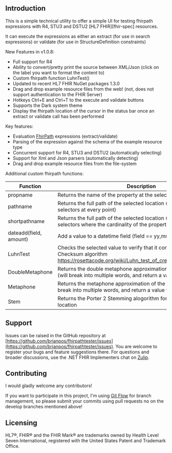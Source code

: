 ﻿
## Introduction ##
This is a simple technical utility to offer a simple UI for testing
fhirpath expressions with R4, STU3 and DSTU2 [HL7 FHIR][fhir-spec] resources.

It can execute the expressions as either an extract (for use in search 
expressions) or validate (for use in StructureDefinition constraints)

New Features in v1.0.8:

* Full support for R4
* Ability to convert/pretty print the source between XML/Json (click on the label you want to format the content to)
* Custom fhirpath function LuhnTest()
* Updated to recent HL7 FHIR NuGet packages 1.3.0
* Drag and drop example resource files from the web! (not, does not support authentication to the FHIR Server)
* Hotkeys Ctrl+E and Ctrl+T to the execute and validate buttons
* Supports the Dark system theme
* Display the fhirpath location of the cursor in the status bar once an extract or validate call has been performed

Key features:

* Evaluation [FhirPath][fhirpath-spec] expressions (extract/validate)
* Parsing of the expression against the schema of the example resource type
* Concurrent support for R4, STU3 and DSTU2 (automatically selecting)
* Support for Xml and Json parsers (automatically detecting)
* Drag and drop example resource files from the file-system

Additional custom fhirpath functions:

| Function | Description
| - | - |
| propname | Returns the name of the property at the selected location |
| pathname | Returns the full path of the selected location (includes array selectors at every point) |
| shortpathname | Returns the full path of the selected location (does not include array selectors where the cardinality of the property is 0..1)|
| dateadd(field, amount) | Add a value to a datetime field (field == yy,mm,dd,hh,hi,ss) |
| LuhnTest | Checks the selected value to verify that it conforms to the Luhn Checksum algorithm https://rosettacode.org/wiki/Luhn_test_of_credit_card_numbers#C.23 |
| DoubleMetaphone | Returns the double metaphone approximation of the selected node (will break into multiple words, and return a value for each word) |
| Metaphone | Returns the metaphone approximation of the selected node (will break into multiple words, and return a value for each word) |
| Stem | Returns the Porter 2 Stemming alogorithm for each word in the input location |

## Support 
Issues can be raised in the GitHub repository at [https://github.com/brianpos/fhirpathtester/issues](https://github.com/brianpos/fhirpathtester/issues).
You are welcome to register your bugs and feature suggestions there. 
For questions and broader discussions, use the .NET FHIR Implementers chat on [Zulip][netapi-zulip].

## Contributing ##
I would gladly welcome any contributors!

If you want to participate in this project, I'm using [Git Flow][nvie] for branch management, so please submit your commits using pull requests no on the develop branches mentioned above! 

[fhirpath-spec]: http://hl7.org/fhirpath/
[r4-spec]: http://www.hl7.org/fhir/R4
[stu3-spec]: http://www.hl7.org/fhir/STU3
[dstu2-spec]: http://hl7.org/fhir/DSTU2/index.html
[netapi-zulip]: https://chat.fhir.org/#narrow/stream/dotnet
[netapi-docu]: http://ewoutkramer.github.io/fhir-net-api/docu-index.html
[nvie]: http://nvie.com/posts/a-successful-git-branching-model/


## Licensing
HL7®, FHIR® and the FHIR Mark® are trademarks owned by Health Level Seven International, 
registered with the United States Patent and Trademark Office.
